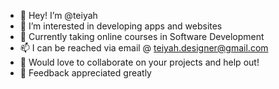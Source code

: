 - 👋 Hey! I’m @teiyah
- 👀 I’m interested in developing apps and websites
- 🌱 Currently taking online courses in Software Development
- 📫 I can be reached via email @ teiyah.designer@gmail.com
- 🥂 Would love to collaborate on your projects and help out!
- 💬 Feedback appreciated greatly

<!---
teiyah/teiyah is a ✨ special ✨ repository because its `README.md` (this file) appears on your GitHub profile.
You can click the Preview link to take a look at your changes.
--->
